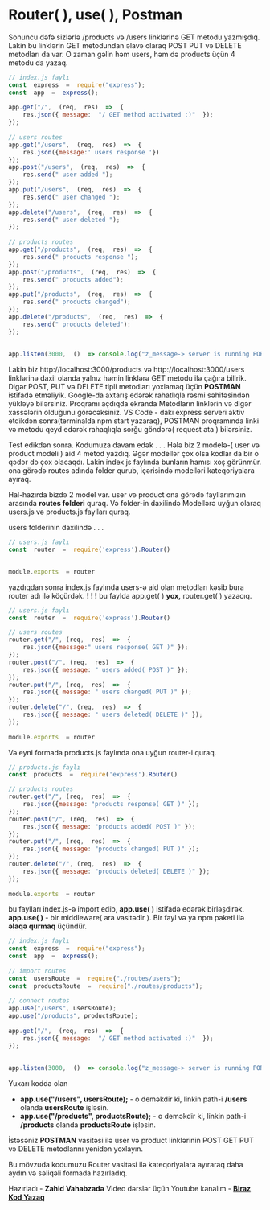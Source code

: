 # Router( ), use( ),  Postman
Sonuncu dəfə sizlərlə /products və /users linklərinə GET metodu yazmışdıq. Lakin bu linklərin GET metodundan əlavə olaraq POST PUT və DELETE metodları da var. O zaman gəlin həm users, həm də products üçün 4 metodu da yazaq.

```js
// index.js faylı
const  express  =  require("express");
const  app  =  express();
  
app.get("/",  (req,  res)  =>  {
	res.json({ message:  "/ GET method activated :)"  });
});
  
// users routes
app.get("/users",  (req,  res)  =>  {
	res.json({message:' users response '})
});
app.post("/users",  (req,  res)  =>  {
	res.send(" user added ");
});
app.put("/users",  (req,  res)  =>  {
	res.send(" user changed ");
});
app.delete("/users",  (req,  res)  =>  {
	res.send(" user deleted ");
});
  
// products routes
app.get("/products",  (req,  res)  =>  {
	res.send(" products response ");
});
app.post("/products",  (req,  res)  =>  {
	res.send(" products added");
});
app.put("/products",  (req,  res)  =>  {
	res.send(" products changed");
});
app.delete("/products",  (req,  res)  =>  {
	res.send(" products deleted");
});
 
  
app.listen(3000,  ()  => console.log("z_message-> server is running PORT:3000"));
```

Lakin biz http://localhost:3000/products və http://localhost:3000/users linklərinə daxil olanda  yalnız həmin linklərə GET metodu ilə çağıra bilirik. Digər POST, PUT və DELETE tipli metodları yoxlamaq üçün **POSTMAN** istifadə etməliyik.
Google-da axtarış edərək rahatlıqla rəsmi səhifəsindən yükləyə bilərsiniz. Proqramı açdıqda ekranda Metodların linklərin və digər xassələrin olduğunu görəcəksiniz. VS Code - dakı express serveri aktiv etdikdən sonra(terminalda npm start yazaraq), POSTMAN proqramında linki və metodu qeyd edərək rahaqlıqla sorğu göndərə( request ata ) bilərsiniz.


Test edikdən sonra. Kodumuza davam edək . . . 
Hələ biz 2 modelə-( user və product modeli ) aid 4 metod yazdıq. Əgər modellər çox olsa kodlar da bir o qədər də çox olacaqdı. Lakin index.js faylında bunların hamısı xoş görünmür. ona görədə routes adında folder qurub, içərisində modelləri kateqoriyalara ayıraq.

Hal-hazırda bizdə 2 model var. user və product ona görədə fayllarımızın arasında **routes folderi**  quraq. Və folder-in daxilində Modellərə uyğun olaraq users.js və products.js  faylları quraq.

users folderinin daxilində . . . 
```js
// users.js faylı
const  router  =  require('express').Router()

  
module.exports  = router
```

yazdıqdan sonra index.js faylında users-ə aid olan metodları kəsib bura router adı ilə köçürdək.
**! ! !** bu faylda app.get( ) **yox,** router.get( ) yazacıq.

```js
// users.js faylı
const  router  =  require('express').Router()

// users routes
router.get("/", (req,  res)  =>  {
	res.json({message:" users response( GET )" });
});
router.post("/", (req,  res)  =>  {
	res.json({ message: " users added( POST )" });
});
router.put("/", (req,  res)  =>  {
	res.json({ message: " users changed( PUT )" });
});
router.delete("/", (req,  res)  =>  {
	res.json({ message: " users deleted( DELETE )" });
});
  
module.exports  = router
```

Və eyni formada products.js faylında ona uyğun router-i quraq.
```js
// products.js faylı
const  products  =  require('express').Router()

// products routes
router.get("/", (req,  res)  =>  {
	res.json({message: "products response( GET )" });
});
router.post("/", (req,  res)  =>  {
	res.json({ message: "products added( POST )" });
});
router.put("/", (req,  res)  =>  {
	res.json({ message: "products changed( PUT )" });
});
router.delete("/", (req,  res)  =>  {
	res.json({ message: "products deleted( DELETE )" });
});
  
module.exports  = router
```


bu faylları index.js-ə import edib, **app.use( )** istifadə edərək birləşdirək.
**app.use( )** - bir middleware( ara vasitədir ).  Bir fayl və ya npm paketi ilə **əlaqə qurmaq** üçündür.

```js
// index.js faylı
const  express  =  require("express");
const  app  =  express();
  
// import routes
const  usersRoute  =  require("./routes/users");
const  productsRoute  =  require("./routes/products");
  
// connect routes
app.use("/users", usersRoute);
app.use("/products", productsRoute);
  
app.get("/",  (req,  res)  =>  {
	res.json({ message:  "/ GET method activated :)"  });
});
 
 
app.listen(3000,  ()  => console.log("z_message-> server is running PORT:3000"));
```

Yuxarı kodda olan 
- **app.use("/users", usersRoute);** - o deməkdir ki, linkin path-i **/users** olanda **usersRoute** işləsin.
- **app.use("/products", productsRoute);** - o deməkdir ki, linkin path-i **/products** olanda **productsRoute** işləsin.

İstəsəniz **POSTMAN** vasitəsi ilə user və product linklərinin POST GET PUT və DELETE metodlarını yenidən yoxlayın.

Bu mövzuda kodumuzu Router vasitəsi ilə kateqoriyalara ayıraraq daha aydın və səliqəli  formada hazırladıq.


Hazırladı - **Zahid Vahabzadə** Video dərslər üçün Youtube kanalım - **[Biraz Kod Yazaq](https://www.youtube.com/channel/UCRlKqhooswsmfkxnokxcB0g)**


